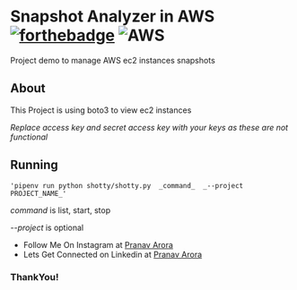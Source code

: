 # Snapshot Analyzer in AWS  [![forthebadge](https://forthebadge.com/images/badges/made-with-python.svg)](https://forthebadge.com)   <img alt="AWS" src="https://img.shields.io/badge/AWS-%23FF9900.svg?&style=for-the-badge&logo=amazon-aws&logoColor=white"/>
Project demo to manage AWS ec2 instances snapshots

## About
This Project is using boto3 to view ec2 instances

_Replace access key and secret access key with your keys as these are not functional_

## Running

```'pipenv run python shotty/shotty.py  _command_  _--project PROJECT_NAME_'```

*command* is list, start, stop

*--project* is optional

* Follow Me On Instagram at [Pranav Arora](https://www.instagram.com/arorapranav187)
* Lets Get Connected on Linkedin at [Pranav Arora](https://www.linkedin.com/in/pranav-arora-354b71bb/)


### ThankYou!
